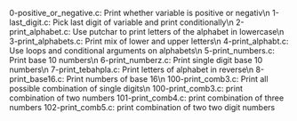 0-positive_or_negative.c: Print whether variable is positive or negativ\n
1-last_digit.c: Pick last digit of variable and print conditionally\n
2-print_alphabet.c: Use putchar to print letters of the alphabet in lowercase\n
3-print_alphabets.c: Print mix of lower and upper letters\n
4-print_alphabt.c: Use loops and conditional arguments on alphabets\n
5-print_numbers.c: Print base 10 numbers\n
6-print_numberz.c: Print single digit base 10 numbers\n
7-print_tebahpla.c: Print letters of alphabet in reverse\n
8-print_base16.c: Print numbers of base 16\n
100-print_comb3.c: Print all possible combination of single digits\n
100-print_comb3.c: print combination of two numbers
101-print_comb4.c: print combination of three numbers
102-print_comb5.c: print combination of two two digit numbers

